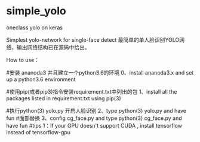 # simple_yolo
oneclass yolo on keras

Simplest yolo-network for single-face detect
最简单的单人脸识别YOLO网络，输出网络结构已在源码中给出。

How to use：
  
#安装 ananoda3 并且建立一个python3.6的环境
0、install ananoda3.x and set up a python3.6 environment

#使用pip(或者pip3)指令安装requirement.txt中列出的包
1、install all the packages listed in requirement.txt using pip(3) 

#执行python(3)  yolo.py 开启人脸识别
2、type python(3)  yolo.py and have fun
#面部替换
3、config cg_face.py and type python(3)  cg_face.py and have fun
#tips
  1：If your GPU doesn't support CUDA , install tensorflow instead of tensorflow-gpu
  
